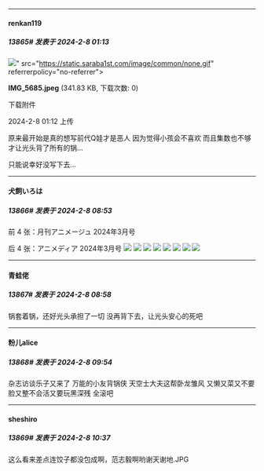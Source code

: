 
*****

####  renkan119  
##### 13865#       发表于 2024-2-8 01:13

<img src="https://img.saraba1st.com/forum/202402/08/011208r656nxinoqq5p5zv.jpeg" referrerpolicy="no-referrer">" src="https://static.saraba1st.com/image/common/none.gif" referrerpolicy="no-referrer">

<strong>IMG_5685.jpeg</strong> (341.83 KB, 下载次数: 0)

下载附件

2024-2-8 01:12 上传

原来最开始是真的想写前代Q娃才是恶人 因为觉得小孩会不喜欢 而且集数也不够才让光头背了所有的锅… 

只能说幸好没写下去…


*****

####  犬飼いろは  
##### 13866#       发表于 2024-2-8 08:53

前 4 张：月刊アニメージュ 2024年3月号

后 4 张：アニメディア 2024年3月号
<img src="https://p.sda1.dev/15/81d75792f7e4a9514df0e9dd7abd425b/Animage-202403-082.jpg" referrerpolicy="no-referrer">
<img src="https://p.sda1.dev/15/b12f86adf9ed098e75f11e1ae78036e7/Animage-202403-083.jpg" referrerpolicy="no-referrer">
<img src="https://p.sda1.dev/15/ab11585e1c0beb90380ad9d62a81d39c/Animage-202403-084.jpg" referrerpolicy="no-referrer">
<img src="https://p.sda1.dev/15/efba591b28fdf0c6abb2e19388fdb268/Animage-202403-085.jpg" referrerpolicy="no-referrer">
<img src="https://p.sda1.dev/15/be0094df2e50877d03bf1876854b9804/Animedia-202403-072.jpg" referrerpolicy="no-referrer">
<img src="https://p.sda1.dev/15/24cc602e4e4aef783ca71e12a519dc3c/Animedia-202403-073.jpg" referrerpolicy="no-referrer">
<img src="https://p.sda1.dev/15/f4610d67c1f7219f9e368be2af427cd6/Animedia-202403-074.jpg" referrerpolicy="no-referrer">
<img src="https://p.sda1.dev/15/92119da0562166c6850eb5e4e9169d2f/Animedia-202403-075.jpg" referrerpolicy="no-referrer">


*****

####  青蛙佬  
##### 13867#       发表于 2024-2-8 08:58

锅套着锅，还好光头承担了一切 没再背下去，让光头安心的死吧


*****

####  粉儿alice  
##### 13868#       发表于 2024-2-8 09:54

杂志访谈乐子又来了
万能的小友背锅侠
天空士大夫这帮卧龙雏风 又懒又菜又不要脸又整不会活又要玩黑深残
全滚吧


*****

####  sheshiro  
##### 13869#       发表于 2024-2-8 10:37

这么看来差点连饺子都没包成啊，范志毅啊哟谢天谢地.JPG

